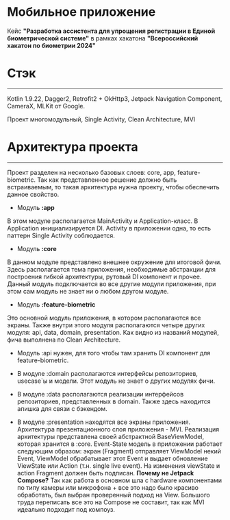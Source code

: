 # Мобильное приложение
Кейс **"Разработка ассистента для упрощения регистрации в Единой биометрической системе"** в рамках хакатона **"Всероссийский
хакатон по биометрии 2024"**

# Стэк

---

Kotlin 1.9.22, Dagger2, Retrofit2 + OkHttp3, Jetpack Navigation Component, CameraX, MLKit от Google.

Проект многомодульный, Single Activity, Clean Architecture, MVI

# Архитектура проекта

---

Проект разделен на несколько базовых слоев: core, app, feature-biometric. Так как представленное решение должно быть встраиваемым, то такая архитектура нужна проекту, чтобы обеспечить данное свойство. 

- Модуль **:app**

В этом модуле располагается MainActivity и Application-класс. В Application инициализируется DI. Activity в приложении одна, то есть паттерн Single Activity соблюдается.

- Модуль **:core**

В данном модуле представлено внешнее окружение для итоговой фичи. Здесь располагается тема приложения, необходимые абстракции для построения гибкой архитектуры, рутовый DI компонент и прочее. Данный модуль подключается во все другие модули приложения, при этом сам модуль не знает ни о любом другом модуле.

- Модуль **:feature-biometric**

Это основной модуль приложения, в котором располагаются все экраны. Также внутри этого модуля располагаются четыре других модуля: api, data, domain, presentation. Как видно из названий модулей, фича выполнена по Clean Architecture. 

- Модуль :api нужен, для того чтобы там хранить DI компонент для feature-biometric. 


- В модуле :domain располагаются интерфейсы репозиториев, usecase`ы и модели. Этот модуль не знает о других модулях фичи.


- В модуле :data располагаются реализации интерфейсов репозиториев, представленных в domain. Также здесь находится апишка для связи с бэкендом.


- В модуле :presentation находятся все экраны приложения. Архитектура презентационного слоя приложения - MVI. Реализация архитектуры представлена своей абстрактной BaseViewModel, которая хранится в :core.
Event-State модель в приложении работает следующим образом: экран (Fragment) отправляет ViewModel некий Event, ViewModel обрабатывает этот Event и выдает обновление ViewState или Action (т.н. single live event). На изменения viewState и action Fragment должен быть подписан.
**Почему не Jetpack Compose?** Так как работа в основном шла с hardware компонентами по типу камеры или микрофона + все это надо было красиво обработать, был выбран проверенный подход на View. Большого труда переписать все это на Compose не составит, так как MVI идеально подходит под компоуз.




